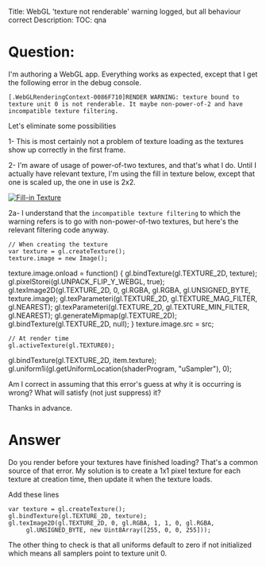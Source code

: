 Title: WebGL 'texture not renderable' warning logged, but all behaviour correct
Description:
TOC: qna

# Question:

I'm authoring a WebGL app. Everything works as expected, except that I get the following error in the debug console. 

    [.WebGLRenderingContext-0086F710]RENDER WARNING: texture bound to texture unit 0 is not renderable. It maybe non-power-of-2 and have incompatible texture filtering.

Let's eliminate some possibilities

1- This is most certainly not a problem of texture loading as the textures show up correctly in the first frame.

2- I'm aware of usage of power-of-two textures, and that's what I do. Until I actually have relevant texture, I'm using the fill in texture below, except that one is scaled up, the one in use is 2x2.

[![Fill-in Texture][1]][1]

2a- I understand that the `incompatible texture filtering` to which the warning refers is to go with non-power-of-two textures, but here's the relevant filtering code anyway.

    // When creating the texture
    var texture = gl.createTexture();
    texture.image = new Image();
 texture.image.onload = function() {
  gl.bindTexture(gl.TEXTURE_2D, texture);
  gl.pixelStorei(gl.UNPACK_FLIP_Y_WEBGL, true);
  gl.texImage2D(gl.TEXTURE_2D, 0, gl.RGBA, gl.RGBA, gl.UNSIGNED_BYTE, texture.image);
  gl.texParameteri(gl.TEXTURE_2D, gl.TEXTURE_MAG_FILTER, gl.NEAREST);
  gl.texParameteri(gl.TEXTURE_2D, gl.TEXTURE_MIN_FILTER, gl.NEAREST);
  gl.generateMipmap(gl.TEXTURE_2D);
  gl.bindTexture(gl.TEXTURE_2D, null);
 }
 texture.image.src = src;
    
    // At render time
    gl.activeTexture(gl.TEXTURE0);
 gl.bindTexture(gl.TEXTURE_2D, item.texture);
 gl.uniform1i(gl.getUniformLocation(shaderProgram, "uSampler"), 0);

Am I correct in assuming that this error's guess at why it is occurring is wrong? What will satisfy (not just suppress) it?

Thanks in advance.


  [1]: http://i.stack.imgur.com/ajwm5.png

# Answer

Do you render before your textures have finished loading? That's a common source of that error. My solution is to create a 1x1 pixel texture for each texture at creation time, then update it when the texture loads.

Add these lines

    var texture = gl.createTexture();
    gl.bindTexture(gl.TEXTURE_2D, texture);
    gl.texImage2D(gl.TEXTURE_2D, 0, gl.RGBA, 1, 1, 0, gl.RGBA,
         gl.UNSIGNED_BYTE, new Uint8Array([255, 0, 0, 255]));

The other thing to check is that all uniforms default to zero if not initialized which means all samplers point to texture unit 0. 

